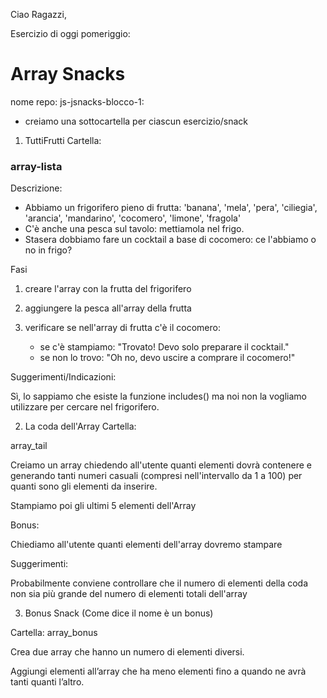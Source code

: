 Ciao Ragazzi,

Esercizio di oggi pomeriggio: 
# Array Snacks
nome repo: js-jsnacks-blocco-1:
- creiamo una sottocartella per ciascun esercizio/snack

1. TuttiFrutti Cartella: 
### array-lista
Descrizione:
- Abbiamo un frigorifero pieno di frutta:
'banana', 'mela', 'pera', 'ciliegia', 'arancia', 'mandarino', 'cocomero', 'limone', 'fragola'
- C'è anche una pesca sul tavolo: mettiamola nel frigo.
- Stasera dobbiamo fare un cocktail a base di cocomero: ce l'abbiamo o no in frigo?

Fasi

1. creare l'array con la frutta del frigorifero

2. aggiungere la pesca all'array della frutta

3. verificare se nell'array di frutta c'è il cocomero:
   - se c'è stampiamo: "Trovato! Devo solo preparare il cocktail."
   - se non lo trovo: "Oh no, devo uscire a comprare il cocomero!"

Suggerimenti/Indicazioni:

Sì, lo sappiamo che esiste la funzione includes() ma noi non la vogliamo utilizzare per cercare nel frigorifero.

2. La coda dell'Array
Cartella: 

array_tail

Creiamo un array chiedendo all'utente quanti elementi dovrà contenere e generando tanti numeri casuali (compresi nell'intervallo da 1 a 100) per quanti sono gli elementi da inserire.

Stampiamo poi gli ultimi 5 elementi dell'Array

Bonus:

Chiediamo all'utente quanti elementi dell'array dovremo stampare

Suggerimenti:

Probabilmente conviene controllare che il numero di elementi della coda non sia più grande del numero di elementi totali dell'array

3.  Bonus Snack (Come dice il nome è un bonus)

Cartella: array_bonus

Crea due array che hanno un numero di elementi diversi.

Aggiungi elementi all’array che ha meno elementi fino a quando ne avrà tanti quanti l’altro.